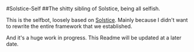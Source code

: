 #Solstice-Self
##The shitty sibling of Solstice, being all selfish.

This is the selfbot, loosely based on [Solstice](https://github.com/MGF1998/SolsticeBot). Mainly because I didn't want to rewrite the entire framework that we established.

And it's a huge work in progress. This Readme will be updated at a later date.